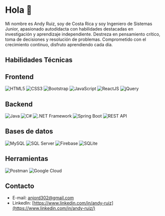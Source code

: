 # Hola 👋

Mi nombre es Andy Ruiz, soy de Costa Rica y soy Ingeniero de Sistemas Junior, apasionado autodidacta con habilidades destacadas en investigación y aprendizaje independiente. Destreza en pensamiento crítico, toma de decisiones y resolución de problemas. Comprometido con el crecimiento continuo, disfruto aprendiendo cada día.

## Habilidades Técnicas

## Frontend
![HTML5](https://img.icons8.com/color/48/000000/html-5.png) ![CSS3](https://img.icons8.com/color/48/000000/css3.png) ![Bootstrap](https://img.icons8.com/color/48/000000/bootstrap.png) ![JavaScript](https://img.icons8.com/color/48/000000/javascript.png) ![ReactJS](https://img.icons8.com/color/48/000000/react-native.png) ![jQuery](https://img.icons8.com/ios-filled/50/000000/jquery.png) 

## Backend
![Java](https://img.icons8.com/color/48/000000/java-coffee-cup-logo.png) ![C#](https://img.icons8.com/color/48/000000/c-sharp-logo.png) ![.NET Framework](https://img.icons8.com/color/48/000000/net-framework.png) ![Spring Boot](https://img.icons8.com/color/48/000000/spring-logo.png) ![REST API](https://img.icons8.com/color/48/000000/api-settings.png)

## Bases de datos
![MySQL](https://img.icons8.com/color/48/000000/mysql-logo.png) ![SQL Server](https://img.icons8.com/color/48/000000/microsoft-sql-server.png) ![Firebase](https://img.icons8.com/color/48/000000/firebase.png) ![SQLite](https://img.icons8.com/color/48/000000/sql.png)

## Herramientas
![Postman](https://img.icons8.com/dusk/64/000000/postman-api.png) ![Google Cloud](https://img.icons8.com/color/48/000000/google-cloud.png)

## Contacto

* E-mail: anjord302@gmail.com
* LinkedIn: [https://www.linkedin.com/in/andy-ruiz](https://www.linkedin.com/in/andy-ruiz/)
